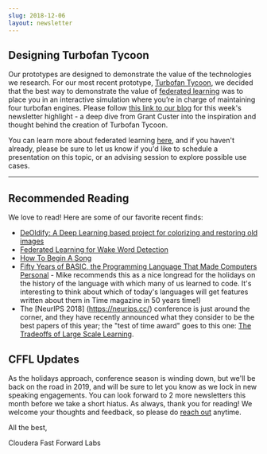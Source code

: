 ```yaml
---
slug: 2018-12-06
layout: newsletter
---
```


## Designing Turbofan Tycoon

Our prototypes are designed to demonstrate the value of the technologies we research. For our most recent prototype, [Turbofan Tycoon](https://turbofan.fastforwardlabs.com/), we decided that the best way to demonstrate the value of [federated learning](https://clients.fastforwardlabs.com/ff09/report) was to place you in an interactive simulation where you’re in charge of maintaining four turbofan engines.  Please follow [this link to our blog](https://blog.fastforwardlabs.com/2018/12/06/designing-turbofan-tycoon.html) for this week's newsletter highlight - a deep dive from Grant Custer into the inspiration and thought behind the creation of Turbofan Tycoon.

You can learn more about federated learning [here](https://blog.fastforwardlabs.com/2018/11/14/federated-learning.html), and if you haven't already, please be sure to let us know if you'd like to schedule a presentation on this topic, or an advising session to explore possible use cases.

---

## Recommended Reading

We love to read!  Here are some of our favorite recent finds:

* [DeOldify: A Deep Learning based project for colorizing and restoring old images](https://github.com/jantic/DeOldify)
* [Federated Learning for Wake Word Detection](https://medium.com/snips-ai/federated-learning-for-wake-word-detection-c8b8c5cdd2c5)
* [How To Begin A Song](http://aiweirdness.com/post/180654319147/how-to-begin-a-song)
* [Fifty Years of BASIC, the Programming Language That Made Computers Personal](http://time.com/69316/basic/) - Mike recommends this as a nice longread for the holidays on the history of the language with which many of us learned to code. It's interesting to think about which of today's languages will get features written about them in Time magazine in 50 years time!)
* The [NeurIPS 2018] (https://neurips.cc/) conference is just around the corner, and they have recently announced what they consider to be the best papers of this year; the "test of time award" goes to this one: [The Tradeoffs of Large Scale Learning](https://leon.bottou.org/publications/pdf/nips-2007.pdf).

## CFFL Updates

As the holidays approach, conference season is winding down, but we'll be back on the road in 2019, and will be sure to let you know as we lock in new speaking engagements.  You can look forward to 2 more newsletters this month before we take a short hiatus.  As always, thank you for reading! We welcome your thoughts and feedback, so please do [reach out](mailto:cffl@cloudera.com) anytime.

All the best,

Cloudera Fast Forward Labs
